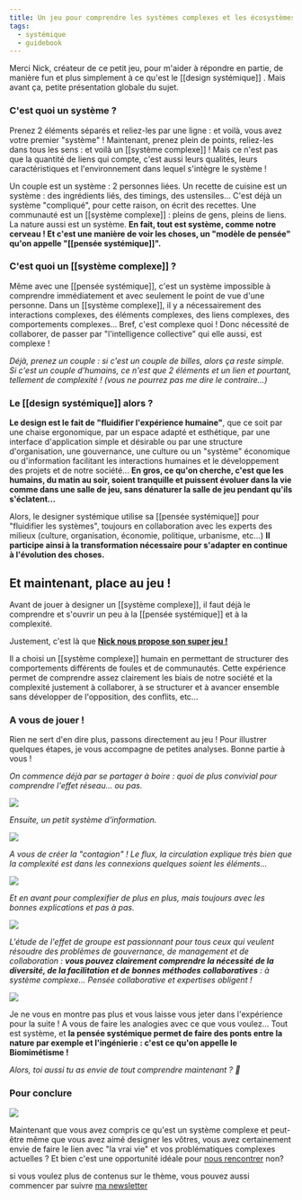 ```yaml
---
title: Un jeu pour comprendre les systèmes complexes et les écosystèmes.
tags:
  - systémique
  - guidebook
---
```

Merci Nick, créateur de ce petit jeu, pour m'aider à répondre en partie, de manière fun et plus simplement à ce qu'est le [[design systémique]] . Mais avant ça, petite présentation globale du sujet.

### **C'est quoi un système ?**

Prenez 2 éléments séparés et reliez-les par une ligne : et voilà, vous avez votre premier "système" ! Maintenant, prenez plein de points, reliez-les dans tous les sens : et voilà un [[système complexe]] ! Mais ce n'est pas que la quantité de liens qui compte, c'est aussi leurs qualités, leurs caractéristiques et l'environnement dans lequel s'intègre le système !

Un couple est un système : 2 personnes liées. Un recette de cuisine est un système : des ingrédients liés, des timings, des ustensiles... C'est déjà un système "compliqué", pour cette raison, on écrit des recettes. Une communauté est un [[système complexe]] : pleins de gens, pleins de liens. La nature aussi est un système. **En fait, tout est système, comme notre cerveau ! Et c'est une manière de voir les choses, un "modèle de pensée" qu'on appelle "[[pensée systémique]]".**

### **C'est quoi un [[système complexe]] ?**

Même avec une [[pensée systémique]], c'est un système impossible à comprendre immédiatement et avec seulement le point de vue d'une personne. Dans un [[système complexe]], il y a nécessairement des interactions complexes, des éléments complexes, des liens complexes, des comportements complexes... Bref, c'est complexe quoi ! Donc nécessité de collaborer, de passer par "l'intelligence collective" qui elle aussi, est complexe !

*Déjà, prenez un couple : si c'est un couple de billes, alors ça reste simple. Si c'est un couple d'humains, ce n'est que 2 éléments et un lien et pourtant, tellement de complexité ! (vous ne pourrez pas me dire le contraire...)*

### **Le [[design systémique]] alors ?**

**Le design est le fait de "fluidifier l'expérience humaine"**, que ce soit par une chaise ergonomique, par un espace adapté et esthétique, par une interface d'application simple et désirable ou par une structure d'organisation, une gouvernance, une culture ou un "système" économique ou d'information facilitant les interactions humaines et le développement des projets et de notre société... **En gros, ce qu'on cherche, c'est que les humains, du matin au soir, soient tranquille et puissent évoluer dans la vie comme dans une salle de jeu, sans dénaturer la salle de jeu pendant qu'ils s'éclatent...**

Alors, le designer systémique utilise sa [[pensée systémique]] pour "fluidifier les systèmes", toujours en collaboration avec les experts des milieux (culture, organisation, économie, politique, urbanisme, etc...) **Il participe ainsi à la transformation nécessaire pour s'adapter en continue à l'évolution des choses.**

## **Et maintenant, place au jeu !**

Avant de jouer à designer un [[système complexe]], il faut déjà le comprendre et s'ouvrir un peu à la [[pensée systémique]] et à la complexité.

Justement, c'est là que **[Nick nous propose son super jeu !](https://ncase.me/crowds/)**

Il a choisi un [[système complexe]] humain en permettant de structurer des comportements différents de foules et de communautés. Cette expérience permet de comprendre assez clairement les biais de notre société et la complexité justement à collaborer, à se structurer et à avancer ensemble sans développer de l'opposition, des conflits, etc...

### A vous de jouer !

Rien ne sert d'en dire plus, passons directement au jeu ! Pour illustrer quelques étapes, je vous accompagne de petites analyses. Bonne partie à vous !

_On commence déjà par se partager à boire : quoi de plus convivial pour comprendre l'effet réseau... ou pas._

![](https://media-exp1.licdn.com/dms/image/C4E12AQG6GTye2zP-_w/article-inline_image-shrink_1500_2232/0/1547916143589?e=2147483647&v=beta&t=0boNk6QpUuaPNIcX5Ujj-UTtZtOle4lXnoTUVwTj-1A)

_Ensuite, un petit système d'information._

![](https://media-exp1.licdn.com/dms/image/C4E12AQGNuKlTDrBmbQ/article-inline_image-shrink_1500_2232/0/1547916428975?e=2147483647&v=beta&t=DKCw0LersDy2SsIfza7P8u_eh1c_FlsXLGWA_rPm_0k)

_A vous de créer la "contagion" ! Le flux, la circulation explique très bien que la complexité est dans les connexions quelques soient les éléments..._

![](https://media-exp1.licdn.com/dms/image/C4E12AQG0m1xaW3cW8w/article-inline_image-shrink_1500_2232/0/1547916603662?e=2147483647&v=beta&t=74g6lqT5cuLBe1aNrlWeOvkk5EQ98X5g7JUflnOD97U)

_Et en avant pour complexifier de plus en plus, mais toujours avec les bonnes explications et pas à pas._

![](https://media-exp1.licdn.com/dms/image/C4E12AQEsvFch0EiYtw/article-inline_image-shrink_1500_2232/0/1547916773471?e=2147483647&v=beta&t=6daYoj2Hbqnc71p0yT94xy3mZE4CcsSIuxLyi54gtrg)

_L'étude de l'effet de groupe est passionnant pour tous ceux qui veulent résoudre des problèmes de gouvernance, de management et de collaboration :_ **_vous pouvez clairement comprendre la nécessité de la diversité, de la facilitation et de bonnes méthodes collaboratives_** _: à système complexe... Pensée collaborative et expertises obligent !_

![](https://media-exp1.licdn.com/dms/image/C4E12AQEqq2qLoVQXtA/article-inline_image-shrink_1500_2232/0/1547917141833?e=2147483647&v=beta&t=rnjulz_XiafNMO0401wYlrccituGpcrFMwIbcyOrkw4)

Je ne vous en montre pas plus et vous laisse vous jeter dans l'expérience pour la suite ! A vous de faire les analogies avec ce que vous voulez... Tout est système, et **la pensée systémique permet de faire des ponts entre la nature par exemple et l'ingénierie : c'est ce qu'on appelle le Biomimétisme !**

_Alors, toi aussi tu as envie de tout comprendre maintenant ? 🚀_

### Pour conclure

![](https://media-exp1.licdn.com/dms/image/C4E12AQGduR2arZFslA/article-inline_image-shrink_1500_2232/0/1547917347123?e=2147483647&v=beta&t=pqZJZOp4jYOXTBxTOV_aAFbCJCInIi_X0sMiGcnfPzE)

Maintenant que vous avez compris ce qu'est un système complexe et peut-être même que vous avez aimé designer les vôtres, vous avez certainement envie de faire le lien avec "la vrai vie" et vos problématiques complexes actuelles ? Et bien c'est une opportunité idéale pour [nous rencontrer](https://liut.me/contact) non?

si vous voulez plus de contenus sur le thème, vous pouvez aussi commencer par suivre [ma newsletter](https://liut.substack.com)
